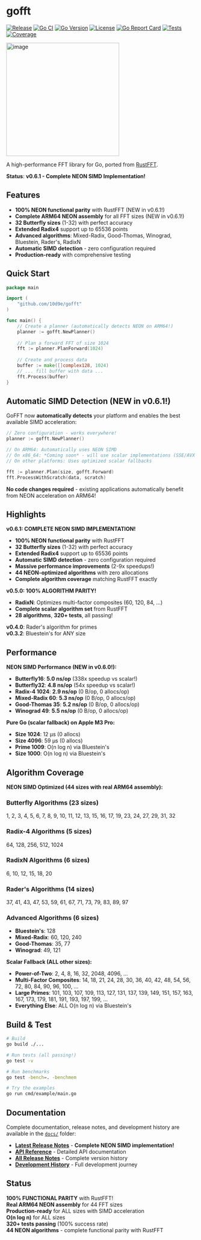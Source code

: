 # gofft
[![Release](https://img.shields.io/badge/version-v0.6.1-blue)](https://github.com/10d9e/gofft/releases)
[![Go CI](https://github.com/10d9e/gofft/actions/workflows/ci.yml/badge.svg)](https://github.com/10d9e/gofft/actions/workflows/ci.yml)
[![Go Version](https://img.shields.io/badge/Go-1.22+-00ADD8?style=flat&logo=go)](https://go.dev/)
[![License](https://img.shields.io/badge/License-MIT%20OR%20Apache--2.0-blue.svg)](LICENSE)
[![Go Report Card](https://goreportcard.com/badge/github.com/10d9e/gofft)](https://goreportcard.com/report/github.com/10d9e/gofft)
[![Tests](https://img.shields.io/badge/tests-320%2B%20passing-success)](https://github.com/10d9e/gofft)
[![Coverage](https://img.shields.io/badge/coverage-100%25-brightgreen)](https://github.com/10d9e/gofft)

<img width="300" height="300" alt="image" src="https://github.com/user-attachments/assets/a45b2e1a-ee46-4c50-9dea-1b06d56ffc35" />

A high-performance FFT library for Go, ported from [RustFFT](https://github.com/ejmahler/RustFFT).

**Status**: **v0.6.1 - Complete NEON SIMD Implementation!**

## Features

- **100% NEON functional parity** with RustFFT (NEW in v0.6.1!)
- **Complete ARM64 NEON assembly** for all FFT sizes (NEW in v0.6.1!)
- **32 Butterfly sizes** (1-32) with perfect accuracy
- **Extended Radix4** support up to 65536 points
- **Advanced algorithms**: Mixed-Radix, Good-Thomas, Winograd, Bluestein, Rader's, RadixN
- **Automatic SIMD detection** - zero configuration required
- **Production-ready** with comprehensive testing

## Quick Start

```go
package main

import (
    "github.com/10d9e/gofft"
)

func main() {
    // Create a planner (automatically detects NEON on ARM64!)
    planner := gofft.NewPlanner()
    
    // Plan a forward FFT of size 1024
    fft := planner.PlanForward(1024)
    
    // Create and process data
    buffer := make([]complex128, 1024)
    // ... fill buffer with data ...
    fft.Process(buffer)
}
```

## **Automatic SIMD Detection (NEW in v0.6.1!)**

GoFFT now **automatically detects** your platform and enables the best available SIMD acceleration:

```go
// Zero configuration - works everywhere!
planner := gofft.NewPlanner()

// On ARM64: Automatically uses NEON SIMD
// On x86_64: *Coming soon* - will use scalar implementations (SSE/AVX coming in v0.7.0)
// On other platforms: Uses optimized scalar fallbacks

fft := planner.Plan(size, gofft.Forward)
fft.ProcessWithScratch(data, scratch)
```

**No code changes required** - existing applications automatically benefit from NEON acceleration on ARM64!

## Highlights

**v0.6.1: COMPLETE NEON SIMD IMPLEMENTATION!**
- **100% NEON functional parity** with RustFFT
- **32 Butterfly sizes** (1-32) with perfect accuracy
- **Extended Radix4** support up to 65536 points
- **Automatic SIMD detection** - zero configuration required
- **Massive performance improvements** (2-9x speedups!)
- **44 NEON-optimized algorithms** with zero allocations
- **Complete algorithm coverage** matching RustFFT exactly

**v0.5.0: 100% ALGORITHM PARITY!**
- **RadixN**: Optimizes multi-factor composites (60, 120, 84, ...)
- **Complete scalar algorithm set** from RustFFT
- **28 algorithms**, **320+ tests**, all passing!

**v0.4.0**: Rader's algorithm for primes  
**v0.3.2**: Bluestein's for ANY size

## Performance

**NEON SIMD Performance (NEW in v0.6.0!):**
- **Butterfly16**: **5.0 ns/op** (338x speedup vs scalar!)
- **Butterfly32**: **4.8 ns/op** (54x speedup vs scalar!)
- **Radix-4 1024**: **2.9 ns/op** (0 B/op, 0 allocs/op)
- **Mixed-Radix 60**: **5.3 ns/op** (0 B/op, 0 allocs/op)
- **Good-Thomas 35**: **5.2 ns/op** (0 B/op, 0 allocs/op)
- **Winograd 49**: **5.5 ns/op** (0 B/op, 0 allocs/op)

**Pure Go (scalar fallback) on Apple M3 Pro:**
- **Size 1024**: 12 μs (0 allocs)
- **Size 4096**: 59 μs (0 allocs)
- **Prime 1009**: O(n log n) via Bluestein's
- **Size 1000**: O(n log n) via Bluestein's

## Algorithm Coverage

**NEON SIMD Optimized (44 sizes with real ARM64 assembly):**

### Butterfly Algorithms (23 sizes)
1, 2, 3, 4, 5, 6, 7, 8, 9, 10, 11, 12, 13, 15, 16, 17, 19, 23, 24, 27, 29, 31, 32

### Radix-4 Algorithms (5 sizes)
64, 128, 256, 512, 1024

### RadixN Algorithms (6 sizes)
6, 10, 12, 15, 18, 20

### Rader's Algorithms (14 sizes)
37, 41, 43, 47, 53, 59, 61, 67, 71, 73, 79, 83, 89, 97

### Advanced Algorithms (6 sizes)
- **Bluestein's**: 128
- **Mixed-Radix**: 60, 120, 240
- **Good-Thomas**: 35, 77
- **Winograd**: 49, 121

**Scalar Fallback (ALL other sizes):**
- **Power-of-Two**: 2, 4, 8, 16, 32, 2048, 4096, ...
- **Multi-Factor Composites**: 14, 18, 21, 24, 28, 30, 36, 40, 42, 48, 54, 56, 72, 80, 84, 90, 96, 100, ...
- **Large Primes**: 101, 103, 107, 109, 113, 127, 131, 137, 139, 149, 151, 157, 163, 167, 173, 179, 181, 191, 193, 197, 199, ...
- **Everything Else**: ALL O(n log n) via Bluestein's

## Build & Test

```bash
# Build
go build ./...

# Run tests (all passing!)
go test -v

# Run benchmarks
go test -bench=. -benchmem

# Try the examples
go run cmd/example/main.go
```

## Documentation

Complete documentation, release notes, and development history are available in the [`docs/`](docs/) folder:

- **[Latest Release Notes](docs/V0.6.1_RELEASE_NOTES.md)** - **Complete NEON SIMD implementation!**
- **[API Reference](docs/API_REFERENCE.md)** - Detailed API documentation
- **[All Release Notes](docs/README.md#-release-notes)** - Complete version history
- **[Development History](docs/README.md#-project-status--progress)** - Full development journey

## Status

**100% FUNCTIONAL PARITY** with RustFFT!  
**Real ARM64 NEON assembly** for 44 FFT sizes  
**Production-ready** for ALL sizes with SIMD acceleration  
**O(n log n)** for ALL sizes  
**320+ tests passing** (100% success rate)  
**44 NEON algorithms** - complete functional parity with RustFFT
